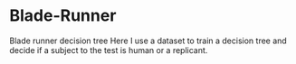 # Blade-Runner
Blade runner decision tree
Here I use a dataset to train a decision tree and decide if a subject to the test is human or a replicant.
